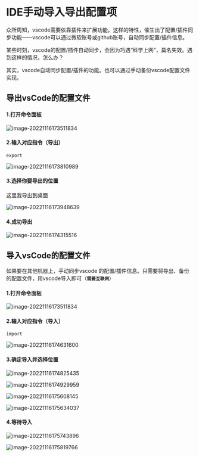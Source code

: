 # IDE手动导入导出配置项

众所周知，vscode需要依靠插件来扩展功能。这样的特性，催生出了配置/插件同步功能——vscode可以通过微软账号或github账号，自动同步配置/插件信息。

某些时刻，vscode的配置/插件自动同步，会因为巧遇“科学上网”，莫名失效。遇到这样的情况，怎么办？

其实，vscode自动同步配置/插件的功能。也可以通过手动备份vscode配置文件实现。

## 导出vsCode的配置文件

#### 1.打开命令面板

![image-20221116173511834](1_IDE配置项手动导出导入图片/image-20221116173511834.png)

#### 2.输入对应指令（导出）

`export`

![image-20221116173810989](1_IDE配置项手动导出导入图片/image-20221116173810989.png)

#### 3.选择你要导出的位置

这里我导出到桌面

![image-20221116173948639](1_IDE配置项手动导出导入图片/image-20221116173948639.png)

#### 4.成功导出

![image-20221116174315516](1_IDE配置项手动导出导入图片/image-20221116174315516.png)

## 导入vsCode的配置文件

如果要在其他机器上，手动同步vscode 的配置/插件信息。只需要将导出、备份的配置文件，用vscode导入即可（**`需要互联网`**）

#### 1.打开命令面板

![image-20221116173511834](1_IDE配置项手动导出导入图片/image-20221116173511834.png)

#### 2.输入对应指令（导入）

`import`

![image-20221116174631600](1_IDE配置项手动导出导入图片/image-20221116174631600.png)

#### 3.确定导入并选择位置

![image-20221116174825435](1_IDE配置项手动导出导入图片/image-20221116174825435.png)

![image-20221116174929959](1_IDE配置项手动导出导入图片/image-20221116174929959.png)

![image-20221116175608145](1_IDE配置项手动导出导入图片/image-20221116175608145.png)

![image-20221116175634037](1_IDE配置项手动导出导入图片/image-20221116175634037.png)

#### 4.等待导入

![image-20221116175743896](1_IDE配置项手动导出导入图片/image-20221116175743896.png)

![image-20221116175819766](1_IDE配置项手动导出导入图片/image-20221116175819766.png)
